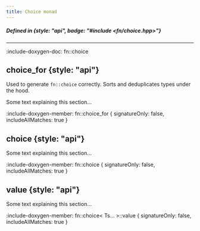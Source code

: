 ```yaml
---
title: Choice monad
---
```


##### Defined in {style: "api", badge: "#include <fn/choice.hpp>"}

---

:include-doxygen-doc: fn::choice

## choice_for {style: "api"}
Used to generate `fn::choice` correctly. Sorts and deduplicates types under the hood.

Some text explaining this section...

:include-doxygen-member: fn::choice_for { signatureOnly: false, includeAllMatches: true }

## choice {style: "api"}
Some text explaining this section...

:include-doxygen-member: fn::choice { signatureOnly: false, includeAllMatches: true }

## value {style: "api"}
Some text explaining this section...

:include-doxygen-member: fn::choice< Ts... >::value { signatureOnly: false, includeAllMatches: true }
